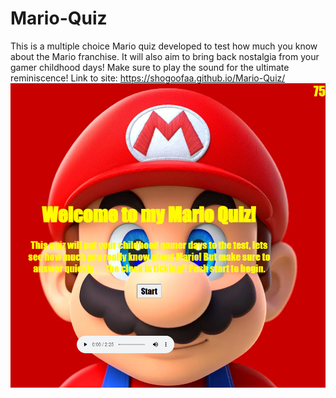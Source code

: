 # Mario-Quiz
This is a multiple choice Mario quiz developed to test how much you know about the Mario franchise. It will also aim to bring back nostalgia from your gamer childhood days! Make sure to play the sound for the ultimate reminiscence!
Link to site: https://shogoofaa.github.io/Mario-Quiz/
![splash-page](./assets/images/shogoofaa.github.io_Mario-Quiz_.png)
